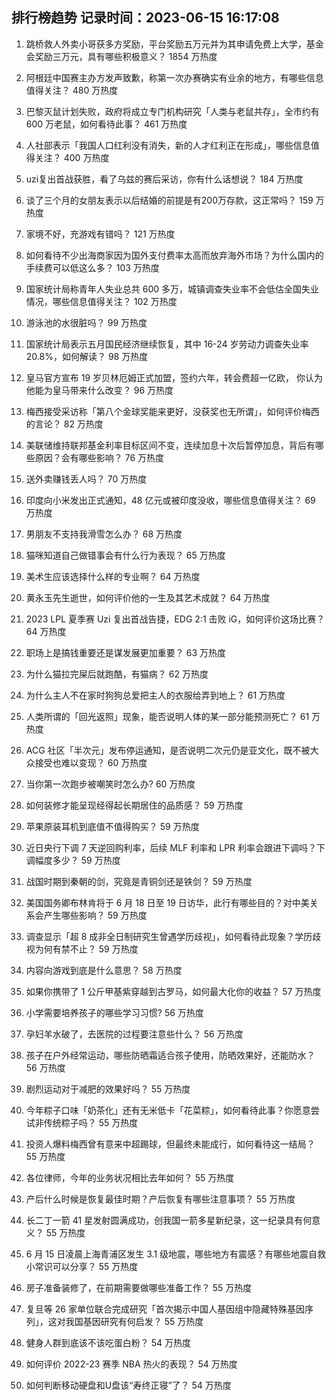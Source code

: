 
## 排行榜趋势 记录时间：2023-06-15 16:17:08
  
  1. 跳桥救人外卖小哥获多方奖励，平台奖励五万元并为其申请免费上大学，基金会奖励三万元，具有哪些积极意义？ 1854 万热度
    
  2. 阿根廷中国赛主办方发声致歉，称第一次办赛确实有业余的地方，有哪些信息值得关注？ 480 万热度
    
  3. 巴黎灭鼠计划失败，政府将成立专门机构研究「人类与老鼠共存」，全市约有 600 万老鼠，如何看待此事？ 461 万热度
    
  4. 人社部表示「我国人口红利没有消失，新的人才红利正在形成」，哪些信息值得关注？ 400 万热度
    
  5. uzi复出首战获胜，看了乌兹的赛后采访，你有什么话想说？ 184 万热度
    
  6. 谈了三个月的女朋友表示以后结婚的前提是有200万存款，这正常吗？ 159 万热度
    
  7. 家境不好，充游戏有错吗？ 121 万热度
    
  8. 如何看待不少出海商家因为国外支付费率太高而放弃海外市场？为什么国内的手续费可以低这么多？ 103 万热度
    
  9. 国家统计局称青年人失业总共 600 多万，城镇调查失业率不会低估全国失业情况，哪些信息值得关注？ 102 万热度
    
  10. 游泳池的水很脏吗？ 99 万热度
    
  11. 国家统计局表示五月国民经济继续恢复，其中 16-24 岁劳动力调查失业率 20.8%，如何解读？ 98 万热度
    
  12. 皇马官方宣布 19 岁贝林厄姆正式加盟，签约六年，转会费超一亿欧， 你认为他能为皇马带来什么改变？ 96 万热度
    
  13. 梅西接受采访称「第八个金球奖能来更好，没获奖也无所谓」，如何评价梅西的言论？ 82 万热度
    
  14. 美联储维持联邦基金利率目标区间不变，连续加息十次后暂停加息，背后有哪些原因？会有哪些影响？ 76 万热度
    
  15. 送外卖赚钱丢人吗？ 70 万热度
    
  16. 印度向小米发出正式通知，48 亿元或被印度没收，哪些信息值得关注？ 69 万热度
    
  17. 男朋友不支持我滑雪怎么办？ 68 万热度
    
  18. 猫咪知道自己做错事会有什么行为表现？ 65 万热度
    
  19. 美术生应该选择什么样的专业啊？ 64 万热度
    
  20. 黄永玉先生逝世，如何评价他的一生及其艺术成就？ 64 万热度
    
  21. 2023 LPL 夏季赛 Uzi 复出首战告捷，EDG 2:1 击败 iG，如何评价这场比赛？ 64 万热度
    
  22. 职场上是搞钱重要还是谋发展更加重要？ 63 万热度
    
  23. 为什么猫拉完屎后就跑酷，有猫病？ 62 万热度
    
  24. 为什么主人不在家时狗狗总爱把主人的衣服给弄到地上？ 61 万热度
    
  25. 人类所谓的「回光返照」现象，能否说明人体的某一部分能预测死亡？ 61 万热度
    
  26. ACG 社区「半次元」发布停运通知，是否说明二次元仍是亚文化，既不被大众接受也难以变现？ 60 万热度
    
  27. 当你第一次跑步被嘲笑时怎么办? 60 万热度
    
  28. 如何装修才能呈现经得起长期居住的品质感？ 59 万热度
    
  29. 苹果原装耳机到底值不值得购买？ 59 万热度
    
  30. 近日央行下调 7 天逆回购利率，后续 MLF 利率和 LPR 利率会跟进下调吗？下调幅度多少？ 59 万热度
    
  31. 战国时期到秦朝的剑，究竟是青铜剑还是铁剑？ 59 万热度
    
  32. 美国国务卿布林肯将于 6 月 18 日至 19 日访华，此行有哪些目的？对中美关系会产生哪些影响？ 59 万热度
    
  33. 调查显示「超 8 成非全日制研究生曾遇学历歧视」，如何看待此现象？学历歧视为何有禁不止？ 59 万热度
    
  34. 内容向游戏到底是什么意思？ 58 万热度
    
  35. 如果你携带了 1 公斤甲基紫穿越到古罗马，如何最大化你的收益？ 57 万热度
    
  36. 小学需要培养孩子的哪些学习习惯? 56 万热度
    
  37. 孕妇羊水破了，去医院的过程要注意些什么？ 56 万热度
    
  38. 孩子在户外经常运动，哪些防晒霜适合孩子使用，防晒效果好，还能防水？ 56 万热度
    
  39. 剧烈运动对于减肥的效果好吗？ 55 万热度
    
  40. 今年粽子口味「奶茶化」还有无米低卡「花菜粽」，如何看待此事？你愿意尝试非传统粽子吗？ 55 万热度
    
  41. 投资人爆料梅西曾有意来中超踢球，但最终未能成行，如何看待这一结局？ 55 万热度
    
  42. 各位律师，今年的业务状况相比去年如何？ 55 万热度
    
  43. 产后什么时候是恢复最佳时期？产后恢复有哪些注意事项？ 55 万热度
    
  44. 长二丁一箭 41 星发射圆满成功，创我国一箭多星新纪录，这一纪录具有何意义？ 55 万热度
    
  45. 6 月 15 日凌晨上海青浦区发生 3.1 级地震，哪些地方有震感？有哪些地震自救小常识可以分享？ 55 万热度
    
  46. 房子准备装修了，在前期需要做哪些准备工作？ 55 万热度
    
  47. 复旦等 26 家单位联合完成研究「首次揭示中国人基因组中隐藏特殊基因序列」，这对我国基因研究有何启发？ 55 万热度
    
  48. 健身人群到底该不该吃蛋白粉？ 54 万热度
    
  49. 如何评价 2022-23 赛季 NBA 热火的表现？ 54 万热度
    
  50. 如何判断移动硬盘和U盘该“寿终正寝”了？ 54 万热度
    